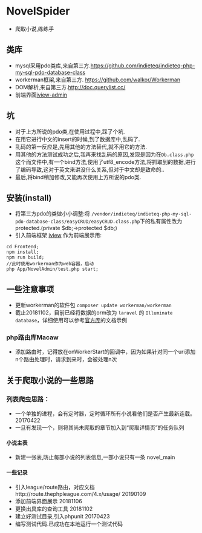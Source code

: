# NovelSpider
* 爬取小说,练练手

## 类库
* mysql采用pdo类库,来自第三方.https://github.com/indieteq/indieteq-php-my-sql-pdo-database-class
* workerman框架,来自第三方. https://github.com/walkor/Workerman
* DOM解析,来自第三方.http://doc.querylist.cc/
* 前端界面[iview-admin](https://github.com/iview/iview-admin)

## 坑
* 对于上方所说的pdo类,在使用过程中,踩了个坑.
* 在用它进行中文的insert的时候,到了数据库中,乱码了.
* 乱码的第一反应是,先用其他的方法替代,就不用它的方法.
* 用其他的方法测试成功之后,我再来找乱码的原因,发现是因为在`Db.class.php`这个而文件中,有一个bind方法,使用了utf8_encode方法,将抓取到的数据,进行了编码导致,这对于英文来讲没什么关系,但对于中文却是致命的..
* 最后,将bind稍加修改,又能再次使用上方所说的pdo类.

## 安装(install)
* 将第三方pdo的类做小小调整:将 `/vendor/indieteq/indieteq-php-my-sql-pdo-database-class/easyCRUD/easyCRUD.class.php`下的私有属性改为protected.(private $db;->protected $db;)
* 引入前端框架 [iview](https://www.iviewui.com/) 作为前端展示用:

```shell
cd Frontend;
npm install;
npm run build;
//此时使用workerman作为web容器，启动
php App/NovelAdmin/test.php start;
```

## 一些注意事项
* 更新workerman的软件包 `composer update workerman/workerman`
* 截止20181102，目前已经将数据的orm改为 `laravel` 的 `Illuminate database`，详细使用可以参考[官方库](https://github.com/illuminate/database)的文档示例

### php路由库Macaw
* 添加路由时，记得放在onWorkerStart的回调中，因为如果针对同一个uri添加n个路由处理时，请求到来时，会被处理n次


## 关于爬取小说的一些思路
### 列表爬虫思路：
* 一个单独的进程，会有定时器，定时循环所有小说看他们是否产生最新连载。 20170422
* 一旦有发现一个，则将其尚未爬取的章节加入到“爬取详情页”的任务队列

#### 小说主表
* 新建一张表,防止每部小说的列表信息,一部小说只有一条 novel_main

#### 一些记录
* 引入league/route路由，对应文档http://route.thephpleague.com/4.x/usage/   20190109
* 添加前端界面展示 20181106
* 更换出具库的查询工具 20181102
* 建立好测试目录,引入phpunit 20170423
* 编写测试代码.已成功在本地运行一个测试代码
